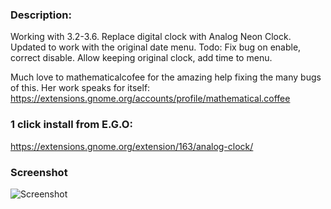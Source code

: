 ### Description: 

Working with 3.2-3.6. Replace digital clock with Analog Neon Clock. Updated to work with the original date menu. Todo: Fix bug on enable, correct disable. Allow keeping original clock, add time to menu.

Much love to mathematicalcofee for the amazing help fixing the many bugs of this. Her work speaks for itself: https://extensions.gnome.org/accounts/profile/mathematical.coffee


### 1 click install from E.G.O:

https://extensions.gnome.org/extension/163/analog-clock/


### Screenshot

![Screenshot](https://raw.github.com/l300lvl/analog-clock-gnome-shell-extension/master/screenshot.png)
